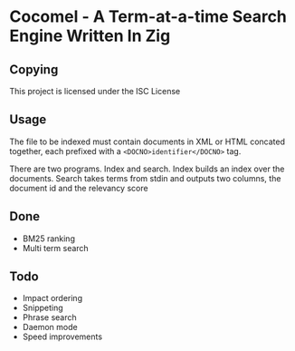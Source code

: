 # Cocomel - A Term-at-a-time Search Engine Written In Zig

## Copying

This project is licensed under the ISC License

## Usage

The file to be indexed must contain documents in XML or HTML concated together, each prefixed with a `<DOCNO>identifier</DOCNO>` tag.

There are two programs. Index and search. Index builds an index over the documents. Search takes terms from stdin and outputs two columns, the document id and the relevancy score

## Done

* BM25 ranking
* Multi term search

## Todo

* Impact ordering
* Snippeting
* Phrase search
* Daemon mode
* Speed improvements
